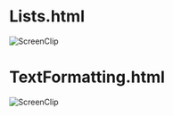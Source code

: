 # Lists.html

![ScreenClip](https://user-images.githubusercontent.com/28195113/91216564-da8e1080-e71e-11ea-8fe0-b3adc39ac1b2.png)


# TextFormatting.html

![ScreenClip](https://user-images.githubusercontent.com/28195113/90965223-f1d6bf00-e4ce-11ea-983a-4754ad5d510a.png)



